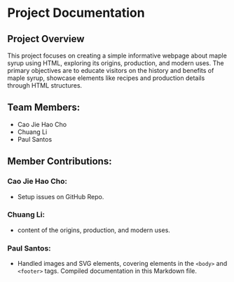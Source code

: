 # Project Documentation

## Project Overview

This project focuses on creating a simple informative webpage about maple syrup using HTML, exploring its origins, production, and modern uses. The primary objectives are to educate visitors on the history and benefits of maple syrup, showcase elements like recipes and production details through HTML structures.

## Team Members:

-   Cao Jie Hao Cho
-   Chuang Li
-   Paul Santos

## Member Contributions:

### Cao Jie Hao Cho:

-   Setup issues on GitHub Repo.

### Chuang Li:

-   content of the origins, production, and modern uses.

### Paul Santos:

-   Handled images and SVG elements, covering elements in the `<body>` and `<footer>` tags. Compiled documentation in this Markdown file.
